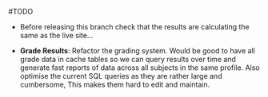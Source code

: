 #TODO

  - Before releasing this branch check that the results are calculating the same as the live site...

  - __Grade Results__: Refactor the grading system. Would be good to have all grade data in cache tables
    so we can query results over time and generate fast reports of data across all subjects in the same profile. 
    Also optimise the current SQL queries as they are rather large and cumbersome, 
    This makes them hard to edit and maintain.

